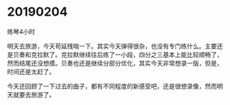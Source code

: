 # 20190204

练琴4小时

明天去旅游，今天苟延残喘一下。其实今天弹得很杂，也没有专门练什么。主要还是贝奏和克拉默了。克拉默继续往后练了一小段，四分之三基本上能比较顺畅了，然而结尾还没想摸。贝奏也还是继续分部分优化，其实今天非常想录一版，但是，时间还是太赶了。

今天还回顾了一下过去的曲子，都有不同程度的新感受吧，还是很想录像，然而明天就要去旅游了。
